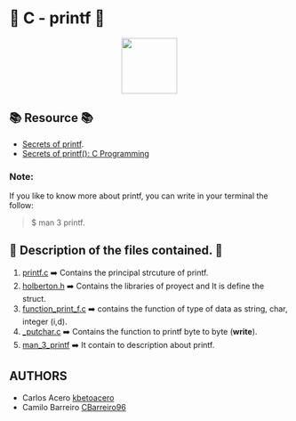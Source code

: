 # :star2: C - printf :star2:

<p align="center">
  <img src="https://user-images.githubusercontent.com/66263776/88123639-ecfdb300-cb90-11ea-930f-31a2f0a35b9e.jpeg" width="100" height= "100">
</p>

## :books: Resource :books:
* [Secrets of printf](https://www.cypress.com/file/54761/download "PDF secret of printf").
* [Secrets of printf(): C Programming](https://www.youtube.com/watch?v=Y9kUWsyyChk&t=319s "Video about secret programming")
### Note:
If you like to know more about printf, you can write in your terminal the follow:
> $ man 3 printf.
## :gem: Description of the files contained. :gem:
1. [printf.c](https://github.com/CBarreiro96/printf/blob/master/printf.c "Code printf f") :arrow_right: Contains the principal strcuture of printf.
2. [holberton.h](https://github.com/CBarreiro96/printf/blob/master/holberton.h "Header") :arrow_right: Contains the libraries of proyect and It is define the struct.
3. [function_print_f.c](https://github.com/CBarreiro96/printf/blob/master/function_print_f.c "Function s,c,d,i") :arrow_right: contains the function of type of data as string, char, integer (i,d).
4. [_putchar.c](https://github.com/CBarreiro96/printf/blob/master/_putchar.c "Printable Tools") :arrow_right: Contains the function to printf byte to byte (**write**).
5. [man_3_printf](https://github.com/CBarreiro96/printf/blob/master/man_3_printf "Description") :arrow_right: It contain to description about printf.
## AUTHORS
* Carlos Acero [kbetoacero](https://github.com/kbetoacero "User Github")
* Camilo Barreiro [CBarreiro96](https://github.com/CBarreiro96 "User Github")

